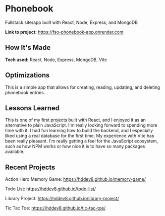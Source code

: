 # Phonebook

Fullstack site/app built with React, Node, Express, and MongoDB

**Link to project:** <https://fso-phonebook-app.onrender.com>

## How It's Made

**Tech used:** React, Node, Express, MongoDB, Vite

## Optimizations

This is a simple app that allows for creating, reading, updating, and deleting phonebook entries.

## Lessons Learned

This is one of my first projects built with React, and I enjoyed it as an alternative to plain JavaScript. I'm really looking forward to spending more time with it. I had fun learning how to build the backend, and I especially liked using a real database for the first time. My experience with Vite has been really pleasant. I'm really getting a feel for the JavaScript ecosystem, such as how NPM works or how nice it is to have so many packages available.

## Recent Projects

Action Hero Memory Game: <https://hddev8.github.io/memory-game/>

Todo List: <https://hddev8.github.io/todo-list/>

Library Project: <https://hddev8.github.io/library-project/>

Tic Tac Toe: <https://hddev8.github.io/tic-tac-toe/>
